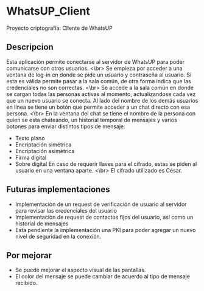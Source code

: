 # WhatsUP_Client
Proyecto criptografía: Cliente de WhatsUP

## Descripcion
Esta aplicación permite conectarse al servidor de WhatsUP para poder comunicarse con otros usuarios.  <\br>
Se empieza por acceder a una ventana de log-in en donde se pide un usuario y contraseña al usuario. Si esta es válida permite pasar a la sala común, de otra forma indica que las credenciales no son correctas. <\br>
Se accede a la sala común en donde se cargan todas las personas activas al momento, actualizandose cada vez que un nuevo usuario se conecta. Al lado del nombre de los demás usuarios en línea se tiene un botón que permite acceder a un chat directo con esa persona. <\br>
En la ventana del chat se tiene el nombre de la persona con quien se esta chateando, un historial temporal de mensajes y varios botones para enviar distintos tipos de mensaje: 
+ Texto plano
+ Encriptación simétrica
+ Encriptación asimétrica
+ Firma digital
+ Sobre digital
En caso de requerir llaves para el cifrado, estas se piden al usuario en una ventana aparte. <\br>
El cifrado utilizado es César. 

## Futuras implementaciones
- Implementación de un request de verificación de usuario al servidor para revisar las credenciales del usuario
- Implementación de request de contactos fijos del usuario, así como un historial de mensajes
- Esta pendiente la implementación una PKI para poder agregar un nuevo nivel de seguridad en la conexión. 


## Por mejorar
* Se puede mejorar el aspecto visual de las pantallas. 
* El color del mensaje se puede cambiar de acuerdo al tipo de mensaje recibido. 
